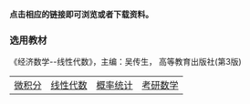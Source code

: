 **点击相应的链接即可浏览或者下载资料。**

### 选用教材

《经济数学--线性代数》，主编：吴传生， 高等教育出版社(第3版)





|                                   |                                      |                                      |                              |
| :-------------------------------- | :----------------------------------- | :----------------------------------- | :--------------------------- |
| <a href='../wjf/index'>微积分</a> | <a href='../xxds/index'>线性代数</a> | <a href='../gltj/index'>概率统计</a> | <a href='.kysx'>考研数学</a> |

